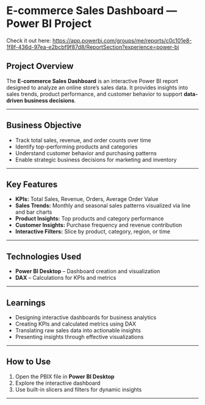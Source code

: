 # E-commerce Sales Dashboard — Power BI Project
Check it out here: https://app.powerbi.com/groups/me/reports/c0c101e8-1f8f-436d-97ea-e2bcbf9f87d8/ReportSection?experience=power-bi

## Project Overview
The **E-commerce Sales Dashboard** is an interactive Power BI report designed to analyze an online store’s sales data. It provides insights into sales trends, product performance, and customer behavior to support **data-driven business decisions**.

---

## Business Objective
- Track total sales, revenue, and order counts over time  
- Identify top-performing products and categories  
- Understand customer behavior and purchasing patterns  
- Enable strategic business decisions for marketing and inventory  

---

## Key Features
- **KPIs:** Total Sales, Revenue, Orders, Average Order Value  
- **Sales Trends:** Monthly and seasonal sales patterns visualized via line and bar charts  
- **Product Insights:** Top products and category performance  
- **Customer Insights:** Purchase frequency and revenue contribution  
- **Interactive Filters:** Slice by product, category, region, or time  

---

## Technologies Used
- **Power BI Desktop** – Dashboard creation and visualization  
- **DAX** – Calculations for KPIs and metrics  

---

## Learnings
- Designing interactive dashboards for business analytics  
- Creating KPIs and calculated metrics using DAX  
- Translating raw sales data into actionable insights  
- Presenting insights through effective visualizations  

---

## How to Use
1. Open the PBIX file in **Power BI Desktop**  
2. Explore the interactive dashboard  
3. Use built-in slicers and filters for dynamic insights  

---
